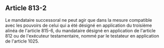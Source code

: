 Article 813-2
----
Le mandataire successoral ne peut agir que dans la mesure compatible avec les
pouvoirs de celui qui a été désigné en application du troisième alinéa de
l'article 815-6, du mandataire désigné en application de l'article 812 ou de
l'exécuteur testamentaire, nommé par le testateur en application de l'article
1025.
